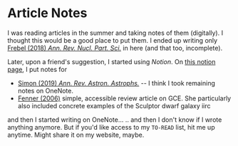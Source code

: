 # Article Notes
I was reading articles in the summer and taking notes of them (digitally). I thought this would be a good place to put them.
I ended up writing only [Frebel (2018) _Ann. Rev. Nucl. Part. Sci._](Frebel2018.md) in here (and that too, incomplete).

Later, upon a friend's suggestion, I started using _Notion_. On [this notion page](https://www.notion.so/Article-Notes-d302ddd54d9d4016b86c22f25482513e), I put notes for
* [Simon (2019) _Ann. Rev. Astron. Astrophs._](https://www.notion.so/Fenner-2006-GCE-cc390437fa81492f89fbb9301a4548d4) -- I think I took remaining notes on OneNote.
* [Fenner (2006)](https://www.notion.so/Simon-2019-The-Faintest-Dwarf-Galaxies-10e5ea95e9b54285a22103be875c0e68) simple, accessible review article on GCE. She particularly also included concrete examples of the Sculptor dwarf galaxy iirc

and then I started writing on OneNote...
.. and then I don't know if I wrote anything anymore. But if you'd like access to my `TO-READ` list, hit me up anytime. Might share it on my website, maybe.